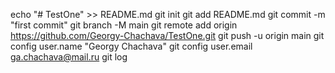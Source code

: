 echo "# TestOne" >> README.md
git init
git add README.md
git commit -m "first commit"
git branch -M main
git remote add origin https://github.com/Georgy-Chachava/TestOne.git
git push -u origin main
git config user.name "Georgy Chachava"
git config user.email ga.chachava@mail.ru
git log

